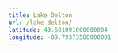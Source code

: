 ```yaml
---
title: Lake Delton
url: /lake-delton/
latitude: 43.601091000000004
longitude: -89.79373580000001
---
```

